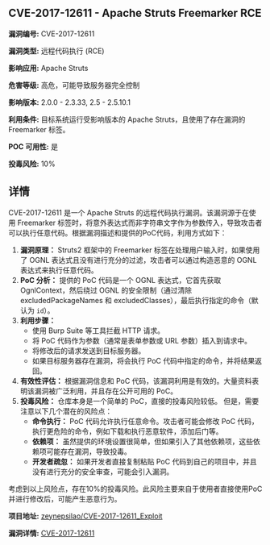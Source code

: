 ## CVE-2017-12611 - Apache Struts Freemarker RCE

**漏洞编号:** CVE-2017-12611

**漏洞类型:** 远程代码执行 (RCE)

**影响应用:** Apache Struts

**危害等级:** 高危，可能导致服务器完全控制

**影响版本:** 2.0.0 - 2.3.33, 2.5 - 2.5.10.1

**利用条件:** 目标系统运行受影响版本的 Apache Struts，且使用了存在漏洞的 Freemarker 标签。

**POC 可用性:** 是

**投毒风险:** 10%

## 详情

CVE-2017-12611 是一个 Apache Struts 的远程代码执行漏洞。该漏洞源于在使用 Freemarker 标签时，将意外表达式而非字符串文字作为参数传入，导致攻击者可以执行任意代码。根据漏洞描述和提供的PoC代码，利用方式如下：

1.  **漏洞原理：** Struts2 框架中的 Freemarker 标签在处理用户输入时，如果使用了 OGNL 表达式且没有进行充分的过滤，攻击者可以通过构造恶意的 OGNL 表达式来执行任意代码。
2.  **PoC 分析：** 提供的 PoC 代码是一个 OGNL 表达式，它首先获取 OgnlContext，然后绕过 OGNL 的安全限制（通过清除 excludedPackageNames 和 excludedClasses），最后执行指定的命令（默认为 `id`）。
3.  **利用步骤：**
    *   使用 Burp Suite 等工具拦截 HTTP 请求。
    *   将 PoC 代码作为参数（通常是表单参数或 URL 参数）插入到请求中。
    *   将修改后的请求发送到目标服务器。
    *   如果目标服务器存在漏洞，将会执行 PoC 代码中指定的命令，并将结果返回。
4.  **有效性评估：** 根据漏洞信息和 PoC 代码，该漏洞利用是有效的。大量资料表明该漏洞被广泛利用，并且存在公开可用的 PoC。
5.  **投毒风险：** 仓库本身是一个简单的 PoC，直接的投毒风险较低。 但是，需要注意以下几个潜在的风险点：
    *   **命令执行：** PoC 代码允许执行任意命令。攻击者可能会修改 PoC 代码，执行更危险的命令，例如下载和执行恶意软件，添加后门等。
    *   **依赖项：** 虽然提供的环境设置很简单，但如果引入了其他依赖项，这些依赖项可能存在漏洞，导致投毒。
    *   **开发者疏忽：** 如果开发者直接复制粘贴 PoC 代码到自己的项目中，并且没有进行充分的安全审查，可能会引入漏洞。

考虑到以上风险点，存在10%的投毒风险。此风险主要来自于使用者直接使用PoC并进行修改后，可能产生恶意行为。

**项目地址:** [zeynepsilao/CVE-2017-12611_Exploit](https://github.com/zeynepsilao/CVE-2017-12611_Exploit)

**漏洞详情:** [CVE-2017-12611](https://nvd.nist.gov/vuln/detail/CVE-2017-12611)